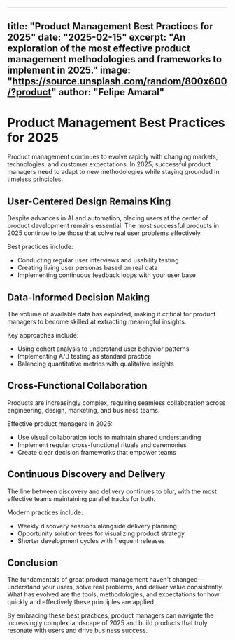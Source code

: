 
---
title: "Product Management Best Practices for 2025"
date: "2025-02-15"
excerpt: "An exploration of the most effective product management methodologies and frameworks to implement in 2025."
image: "https://source.unsplash.com/random/800x600/?product"
author: "Felipe Amaral"
---

# Product Management Best Practices for 2025

Product management continues to evolve rapidly with changing markets, technologies, and customer expectations. In 2025, successful product managers need to adapt to new methodologies while staying grounded in timeless principles.

## User-Centered Design Remains King

Despite advances in AI and automation, placing users at the center of product development remains essential. The most successful products in 2025 continue to be those that solve real user problems effectively.

Best practices include:

- Conducting regular user interviews and usability testing
- Creating living user personas based on real data
- Implementing continuous feedback loops with your user base

## Data-Informed Decision Making

The volume of available data has exploded, making it critical for product managers to become skilled at extracting meaningful insights.

Key approaches include:

- Using cohort analysis to understand user behavior patterns
- Implementing A/B testing as standard practice
- Balancing quantitative metrics with qualitative insights

## Cross-Functional Collaboration

Products are increasingly complex, requiring seamless collaboration across engineering, design, marketing, and business teams.

Effective product managers in 2025:

- Use visual collaboration tools to maintain shared understanding
- Implement regular cross-functional rituals and ceremonies
- Create clear decision frameworks that empower teams

## Continuous Discovery and Delivery

The line between discovery and delivery continues to blur, with the most effective teams maintaining parallel tracks for both.

Modern practices include:

- Weekly discovery sessions alongside delivery planning
- Opportunity solution trees for visualizing product strategy
- Shorter development cycles with frequent releases

## Conclusion

The fundamentals of great product management haven't changed—understand your users, solve real problems, and deliver value consistently. What has evolved are the tools, methodologies, and expectations for how quickly and effectively these principles are applied.

By embracing these best practices, product managers can navigate the increasingly complex landscape of 2025 and build products that truly resonate with users and drive business success.

